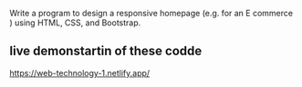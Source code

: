 Write a program to design a responsive homepage (e.g. for an E
commerce ) using HTML, CSS, and Bootstrap.
## live demonstartin of these codde 

https://web-technology-1.netlify.app/
  
